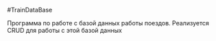 #TrainDataBase

Программа по работе с базой данных работы поездов. Реализуется CRUD для работы с этой базой данных